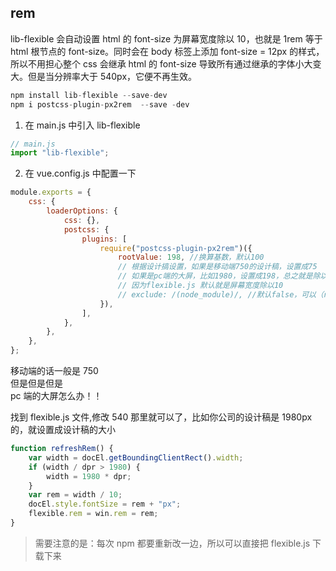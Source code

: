 ## rem

lib-flexible 会自动设置 html 的 font-size 为屏幕宽度除以 10，也就是 1rem 等于 html 根节点的 font-size。同时会在 body 标签上添加 font-size = 12px 的样式，所以不用担心整个 css 会继承 html 的 font-size 导致所有通过继承的字体小大变大。但是当分辨率大于 540px，它便不再生效。

```javascript
npm install lib-flexible --save-dev
npm i postcss-plugin-px2rem  --save -dev
```

1. 在 main.js 中引入 lib-flexible

```javascript
// main.js
import "lib-flexible";
```

2. 在 vue.config.js 中配置一下

```javascript
module.exports = {
    css: {
        loaderOptions: {
            css: {},
            postcss: {
                plugins: [
                    require("postcss-plugin-px2rem")({
                        rootValue: 198, //换算基数，默认100
                        // 根据设计搞设置，如果是移动端750的设计稿，设置成75
                        // 如果是pc端的大屏，比如1980，设置成198，总之就是除以10，
                        // 因为flexible.js 默认就是屏幕宽度除以10
                        // exclude: /(node_module)/, //默认false，可以（reg）利用正则表达式排除某些文件夹的方法，例如/(node_module)/ 。如果想把前端UI框架内的px也转换成rem，请把此属性设为默认值
                    }),
                ],
            },
        },
    },
};
```

移动端的话一般是 750<br>
但是但是但是<br>
pc 端的大屏怎么办！！<br>

找到 flexible.js 文件,修改 540 那里就可以了，比如你公司的设计稿是 1980px 的，就设置成设计稿的大小

```javascript
function refreshRem() {
    var width = docEl.getBoundingClientRect().width;
    if (width / dpr > 1980) {
        width = 1980 * dpr;
    }
    var rem = width / 10;
    docEl.style.fontSize = rem + "px";
    flexible.rem = win.rem = rem;
}
```

> 需要注意的是：每次 npm 都要重新改一边，所以可以直接把 flexible.js 下载下来
